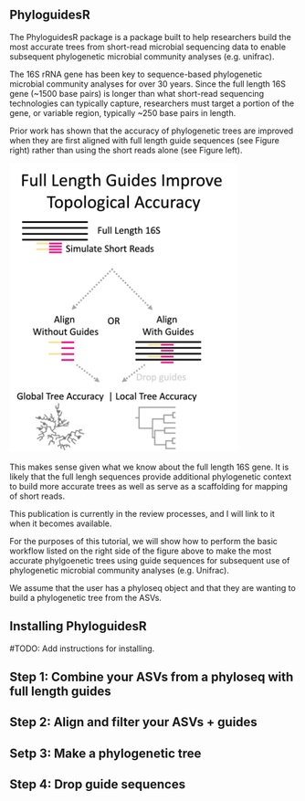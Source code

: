 ## PhyloguidesR

The PhyloguidesR package is a package built to help researchers build
the most accurate trees from short-read microbial sequencing data to
enable subsequent phylogenetic microbial community analyses
(e.g. unifrac).

The 16S rRNA gene has been key to sequence-based phylogenetic microbial
community analyses for over 30 years. Since the full length 16S gene
(~1500 base pairs) is longer than what short-read sequencing
technologies can typically capture, researchers must target a portion of
the gene, or variable region, typically ~250 base pairs in length.

Prior work has shown that the accuracy of phylogenetic trees are
improved when they are first aligned with full length guide sequences
(see Figure right) rather than using the short reads alone (see Figure
left).

<img src="images/GuideUsePicture.png" alt="Descriptive alt text" width="400"/>

This makes sense given what we know about the full length 16S gene. It
is likely that the full lengh sequences provide additional phylogenetic
context to build more accurate trees as well as serve as a scaffolding
for mapping of short reads.

This publication is currently in the review processes, and I will link
to it when it becomes available.

For the purposes of this tutorial, we will show how to perform the basic
workflow listed on the right side of the figure above to make the most
accurate phylgoenetic trees using guide sequences for subsequent use of
phylogenetic microbial community analyses (e.g. Unifrac).

We assume that the user has a phyloseq object and that they are wanting
to build a phylogenetic tree from the ASVs.

## Installing PhyloguidesR

\#TODO: Add instructions for installing.

## Step 1: Combine your ASVs from a phyloseq with full length guides

## Step 2: Align and filter your ASVs + guides

## Setp 3: Make a phylogenetic tree

## Step 4: Drop guide sequences
